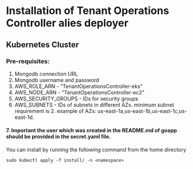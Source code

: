 # Installation of Tenant Operations Controller alies deployer

## Kubernetes Cluster

### Pre-requisites:

1. Mongodb connection URL
2. Mongodb username and password
3. AWS_ROLE_ARN - "TenantOperationsController-eks"
4. AWS_NODE_ARN - "TenantOperationsController-ec2" 
5. AWS_SECURITY_GROUPS - IDs for security groups
6. AWS_SUBNETS - IDs of subnets in different AZs. minimum subnet requirement is 2.
   example of AZs: us-east-1a,us-east-1b,us-east-1c,us-east-1d.
#### 7. Important the user which was created in the README.md of goapp should be provided in the secret.yaml file.

You can install by running the following command from the home directory

```
sudo kubectl apply -f install/ -n <namespace>
```

